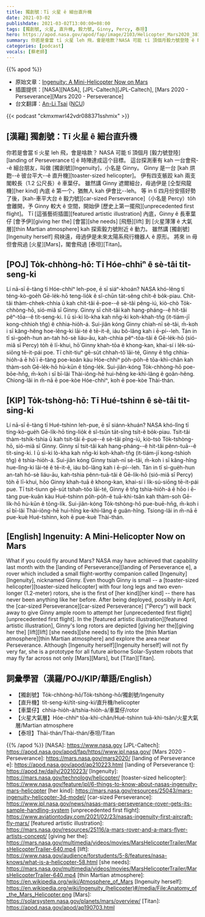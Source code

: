 ```yaml
---
title: 獨創號：Tī 火星 ê 細台直升機
date: 2021-03-02
publishdate: 2021-03-02T13:00:00+08:00
tags: [獨創號, 火星, 直升機, 毅力號, Ginny, Percy, 泰坦]
hero: https://apod.nasa.gov/apod/fap/image/2103/Helicopter_Mars2020_3811.jpg
summary: 你若是會當 tī 火星 leh 飛，會是啥款？NASA 可能 tī 頂個月毅力號登陸 ê 時陣達成這个目標。
categories: [podcast]
vocals: [蔡老師]
---
```


{{% apod %}}

- 原始文章：[Ingenuity: A Mini-Helicopter Now on Mars](https://apod.nasa.gov/apod/ap210302.html)
- 插圖提供：[NASA][NASA], [JPL-Caltech][JPL-Caltech], [Mars 2020 - Perseverance][Mars 2020 - Perseverance]
- 台文翻譯：[An-Li Tsai](mailto:thianbun.taigi@gmail.com) ([NCU](https://www.astro.ncu.edu.tw))


{{< podcast "ckmxmwrl42vdr088371sshmix" >}}

## [漢羅] 獨創號：Tī 火星 ê 細台直升機

你若是會當 tī 火星 leh 飛，會是啥款？
NASA 可能 tī 頂個月 [毅力號登陸][landing of Perseverance t] ê 時陣達成這个目標。
這台探測車有 kah 一台會飛--ê 細台朋友，叫做 [獨創號][Ingenuity]，小名是 Ginny。
Ginny 是一台 [kah 烘麭--ê 彼台平大--ê 直升機][toaster-sized helicopter]。
伊有四支躼跤 kah 兩支閣較長（1.2 公尺長）ê 車葉仔。
雖然講 Ginny 遮爾細台，毋過伊是 [仝型飛龍機][her kind] 內底 ê 第一个，猶無人 kah 伊會比--leh。
等 in tī 四月份安搭好勢了後，[kah-車平大台 ê 毅力號][car-sized Perseverance]（小名是 Percy）to̍h 會離開，予 Ginny 較大 ê 空間，開始伊 [歷史上第一擺飛][unprecedented first flight]。
Tī [這張藝術插圖][featured artistic illustration] 內底，Ginny ê 長車葉仔 [會予伊][giving her the] [會當][she needs] [飛懸][lift] 到 [火星薄薄 ê 大氣層][thin Martian atmosphere] kah 探索毅力號附近 ê 動力。
雖然講 [獨創號][Ingenuity herself] 飛袂遠，毋過伊是未來太陽系飛行機器人 ê 原形。
將來 in 毋但會飛過 [火星][Mars]，閣會飛過 [泰坦][Titan]。

## [POJ] To̍k-chhòng-hō: Tī Hóe-chhiⁿ ê sè-tâi ti̍t-seng-ki

Lí nā-sī ē-tàng tī Hóe-chhiⁿ leh-poe, ē sī siáⁿ-khoán?
NASA khó-lêng tī téng-kò-goe̍h Gē-le̍k-hō teng-lio̍k ê sî-chūn ta̍t-sêng chi̍t-ê bo̍k-piau.
Chit-tâi thàm-chhek-chhia ū kah chit-tâi ē-poe--ê sè-tâi pêng-iú, kiò-chò To̍k-chhòng-hō, sió-miâ sī Ginny.
Ginny sī chit-tâi kah hang-pháng--ê hit-tâi pêⁿ-tōa--ê ti̍t-seng-ki.
I ū sì-ki lò-kha kah nn̄g-ki koh-khah-tn̂g (it-tiám-jī kong-chhioh tn̂g) ê chhia-hio̍h-á.
Sui-jiân kóng Ginny chiah-nī sè-tâi, m̄-koh i sī kâng-hêng hoe-lêng-ki lāi-té ê tē-it-ê, iáu bô-lâng kah i ē-pí--leh.
Tán in tī sì-goe̍h-hun an-tah hó-sè liáu-āu, kah-chhia pêⁿ-tōa-tâi ê Gē-le̍k-hō (sió-miâ sī Percy) to̍h ē lī-khui, hō͘ Ginny khah-tōa ê khong-kan, khai-sí i le̍k-sú-siōng tē-it-pái poe.
Tī chit-tiuⁿ gē-su̍t chhah-tô͘ lāi-té, Ginny ê tn̂g chhia-hio̍h-á ē hō͘ i ē-tàng poe-koân kàu Hóe-chhiⁿ po̍h-po̍h-ê tōa-khì-chân kah thàm-soh Gē-le̍k-hō hù-kūn ê tōng-le̍k.
Sui-jiân-kóng To̍k-chhòng-hō poe-bōe-hn̄g, m̄-koh i sī bī-lâi Thài-iông-hē hui-hêng ke-khì-lâng ê goân-hêng.
Chiong-lâi in m̄-nā ē poe-kòe Hóe-chhiⁿ, koh ē poe-kòe Thài-thán.

## [KIP] To̍k-tshòng-hō: Tī Hué-tshinn ê sè-tâi ti̍t-sing-ki

Lí nā-sī ē-tàng tī Hué-tshinn leh-pue, ē sī siánn-khuán?
NASA khó-lîng tī tíng-kò-gue̍h Gē-li̍k-hō ting-lio̍k ê sî-tsūn ta̍t-sîng tsi̍t-ê bo̍k-piau.
Tsit-tâi thàm-tshik-tshia ū kah tsit-tâi ē-pue--ê sè-tâi pîng-iú, kiò-tsò To̍k-tshòng-hō, sió-miâ sī Ginny.
Ginny sī tsit-tâi kah hang-pháng--ê hit-tâi pênn-tuā--ê ti̍t-sing-ki.
I ū sì-ki lò-kha kah nn̄g-ki koh-khah-tn̂g (it-tiám-jī kong-tshioh tn̂g) ê tshia-hio̍h-á.
Sui-jiân kóng Ginny tsiah-nī sè-tâi, m̄-koh i sī kâng-hîng hue-lîng-ki lāi-té ê tē-it-ê, iáu bô-lâng kah i ē-pí--leh.
Tán in tī sì-gue̍h-hun an-tah hó-sè liáu-āu, kah-tshia pênn-tuā-tâi ê Gē-li̍k-hō (sió-miâ sī Percy) to̍h ē lī-khui, hōo Ginny khah-tuā ê khong-kan, khai-sí i li̍k-sú-siōng tē-it-pái pue.
Tī tsit-tiunn gē-su̍t tshah-tôo lāi-té, Ginny ê tn̂g tshia-hio̍h-á ē hōo i ē-tàng pue-kuân kàu Hué-tshinn po̍h-po̍h-ê tuā-khì-tsân kah thàm-soh Gē-li̍k-hō hù-kūn ê tōng-li̍k.
Sui-jiân-kóng To̍k-tshòng-hō pue-buē-hn̄g, m̄-koh i sī bī-lâi Thài-iông-hē hui-hîng ke-khì-lâng ê guân-hîng.
Tsiong-lâi in m̄-nā ē pue-kuè Hué-tshinn, koh ē pue-kuè Thài-thán.

## [English] Ingenuity: A Mini-Helicopter Now on Mars

What if you could fly around Mars? NASA may have achieved that capability last month with the [landing of Perseverance][landing of Perseverance e], a rover which included a small flight-worthy companion called [Ingenuity][Ingenuity], nicknamed Ginny. Even though Ginny is small -- a [toaster-sized helicopter][toaster-sized helicopter] with four long legs and two even-longer (1.2-meter) rotors, she is the first of [her kind][her kind] -- there has never been anything like her before. After being deployed, possibly in April, the [car-sized Perseverance][car-sized Perseverance] ("Percy") will back away to give Ginny ample room to attempt her [unprecedented first flight][unprecedented first flight]. In the [featured artistic illustration][featured artistic illustration], Ginny's long rotors are depicted [giving her the][giving her the] [lift][lift] [she needs][she needs] to fly into the [thin Martian atmosphere][thin Martian atmosphere] and explore the area near Perseverance. Although [Ingenuity herself][Ingenuity herself] will not fly very far, she is a prototype for all future airborne Solar-System robots that may fly far across not only [Mars][Mars], but [Titan][Titan].

## 詞彙學習（漢羅/POJ/KIP/華語/English）

- 【獨創號】To̍k-chhòng-hō/To̍k-tshòng-hō/獨創號/Ingenuity
- 【直升機】ti̍t-seng-ki/ti̍t-sing-ki/直升機/helicopter
- 【車葉仔】chhia-hio̍h-á/tshia-hio̍h-á/車葉仔/rotor
- 【火星大氣層】Hóe-chhiⁿ tōa-khì-chân/Hué-tshinn tuā-khì-tsân/火星大氣層/Martian atmosphere
- 【泰坦】Thài-thán/Thài-thán/泰坦/Titan


{{% /apod %}}
[NASA]: https://www.nasa.gov
[JPL-Caltech]: https://apod.nasa.gov/apod/fap/https//www.jpl.nasa.gov/
[Mars 2020 - Perseverance]: https://mars.nasa.gov/mars2020/
[landing of Perseverance e]: https://apod.nasa.gov/apod/ap210223.html
[landing of Perseverance t]: https://apod.tw/daily/20210223/
[Ingenuity]: https://mars.nasa.gov/technology/helicopter/
[toaster-sized helicopter]: https://www.nasa.gov/feature/jpl/6-things-to-know-about-nasas-ingenuity-mars-helicopter
[her kind]: https://mars.nasa.gov/resources/25043/mars-ingenuity-helicopter-3d-model/
[car-sized Perseverance]: https://www.jpl.nasa.gov/news/nasas-mars-perseverance-rover-gets-its-sample-handling-system
[unprecedented first flight]: https://www.aviationtoday.com/2021/02/23/nasas-ingenuity-first-aircraft-fly-mars/
[featured artistic illustration]: https://mars.nasa.gov/resources/25116/a-mars-rover-and-a-mars-flyer-artists-concept/
[giving her the]: https://mars.nasa.gov/multimedia/videos/movies/MarsHelicopterTrailer/MarsHelicopterTrailer-640.mp4
[lift]: https://www.nasa.gov/audience/forstudents/5-8/features/nasa-knows/what-is-a-helicopter-58.html
[she needs]: https://mars.nasa.gov/multimedia/videos/movies/MarsHelicopterTrailer/MarsHelicopterTrailer-640.mp4
[thin Martian atmosphere]: https://en.wikipedia.org/wiki/Atmosphere_of_Mars
[Ingenuity herself]: https://en.wikipedia.org/wiki/Ingenuity_(helicopter)#/media/File:Anatomy_of_the_Mars_Helicopter.png
[Mars]: https://solarsystem.nasa.gov/planets/mars/overview/
[Titan]: https://apod.nasa.gov/apod/ap190703.html
